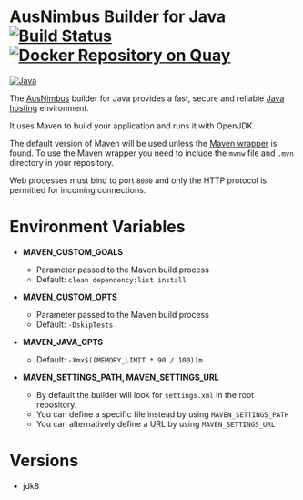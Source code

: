 # AusNimbus Builder for Java [![Build Status](https://travis-ci.org/ausnimbus/s2i-java.svg?branch=master)](https://travis-ci.org/ausnimbus/s2i-java) [![Docker Repository on Quay](https://quay.io/repository/ausnimbus/s2i-java/status "Docker Repository on Quay")](https://quay.io/repository/ausnimbus/s2i-java)

[![Java](https://user-images.githubusercontent.com/2239920/27720635-f9da4d7c-5d9d-11e7-9b1d-82f21acd2944.jpg)](https://www.ausnimbus.com.au/)

The [AusNimbus](https://www.ausnimbus.com.au/) builder for Java provides a fast, secure and reliable [Java hosting](https://www.ausnimbus.com.au/languages/java-hosting/) environment.

It uses Maven to build your application and runs it with OpenJDK.

The default version of Maven will be used unless the [Maven wrapper](https://github.com/takari/maven-wrapper) is found. To use the Maven wrapper you need to include the `mvnw` file and `.mvn` directory in your repository.

Web processes must bind to port `8080` and only the HTTP protocol is permitted for incoming connections.

# Environment Variables

* **MAVEN_CUSTOM_GOALS**

  * Parameter passed to the Maven build process
  * Default: `clean dependency:list install`

* **MAVEN_CUSTOM_OPTS**

  * Parameter passed to the Maven build process
  * Default: `-DskipTests`

* **MAVEN_JAVA_OPTS**

  * Default: `-Xmx$((MEMORY_LIMIT * 90 / 100))m`

* **MAVEN_SETTINGS_PATH, MAVEN_SETTINGS_URL**

  * By default the builder will look for `settings.xml` in the root repository.
  * You can define a specific file instead by using `MAVEN_SETTINGS_PATH`
  * You can alternatively define a URL by using `MAVEN_SETTINGS_URL`

# Versions

- jdk8
